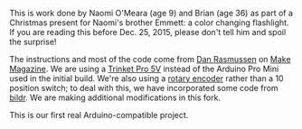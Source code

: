 This is work done by Naomi O'Meara (age 9) and Brian (age 36) as part of a Christmas present for Naomi's brother Emmett:  a color changing flashlight. If you are reading this before Dec. 25, 2015, please don't tell him and spoil the surprise!

The instructions and most of the code come from [Dan Rasmussen](http://makezine.com/author/dan-rasmussen/) on [Make Magazine](http://makezine.com/projects/million-color-hsl-flashlight/). We are using a [Trinket Pro 5V](https://learn.adafruit.com/introducing-pro-trinket) instead of the Arduino Pro Mini used in the initial build. We're also using a [rotary encoder](https://www.sparkfun.com/products/10982) rather than a 10 position switch; to deal with this, we have incorporated some code from [bildr](http://bildr.org/2012/08/rotary-encoder-arduino/). We are making additional modifications in this fork. 

This is our first real Arduino-compatible project.


